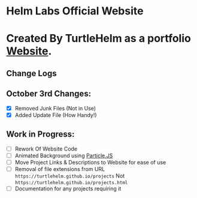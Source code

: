 # Helm Labs Official Website

# Created By TurtleHelm as a portfolio [Website](https://turtlehelm.github.io).



## Change Logs

 ## October 3rd Changes:  
 - [x] Removed Junk Files (Not in Use)  
 - [x] Added Update File (How Handy!)  

 ## Work in Progress:  
 - [ ] Rework Of Website Code  
 - [ ] Animated Background using [Particle.JS](https://github.com/VincentGarreau/particles.js/)  
 - [ ] Move Project Links & Descriptions to Website for ease of use  
 - [ ] Removal of file extensions from URL `https://turtlehelm.github.io/projects` Not `https://turtlehelm.github.io/projects.html`  
 - [ ] Documentation for any projects requiring it  
